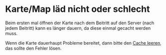 # Karte/Map läd nicht oder schlecht

Beim ersten mal öffnen der Karte nach dem Beitritt auf den Server (nach jedem Beitritt) kann es länger dauern, da diese einmal gecacht werden muss.

Wenn die Karte dauerhaupt Probleme bereitet, dann bitte den [Cache leeren](https://github.com/neoeco42/FAQ/blob/main/Cache.md), das sollte den Fehler lösen.
